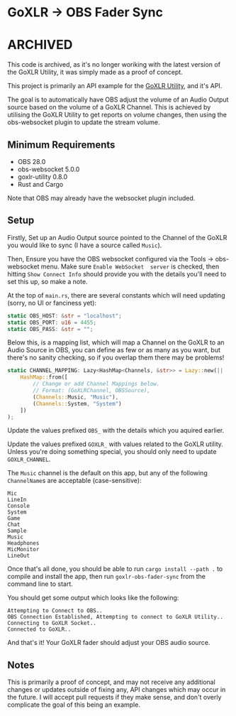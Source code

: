 # GoXLR -> OBS Fader Sync

# ARCHIVED
This code is archived, as it's no longer woriking with the latest version of the GoXLR Utility, it was simply made
as a proof of concept.

This project is primarily an API example for the [GoXLR Utility](https://github.com/GoXLR-on-Linux/goxlr-utility), and
it's API.

The goal is to automatically have OBS adjust the volume of an Audio Output source based on the volume of a GoXLR
Channel. This is achieved by utilising the GoXLR Utility to get reports on volume changes, then using the
obs-websocket plugin to update the stream volume.

## Minimum Requirements
* OBS 28.0
* obs-websocket 5.0.0
* goxlr-utility 0.8.0
* Rust and Cargo

Note that OBS may already have the websocket plugin included.

## Setup
Firstly, Set up an Audio Output source pointed to the Channel of the GoXLR you would like to sync (I have a source 
called `Music`).

Then, Ensure you have the OBS websocket configured via the Tools -> obs-websocket menu. Make sure `Enable WebSocket 
server` is checked, then hitting `Show Connect Info` should provide you with the details you'll need to set this up,
so make a note.

At the top of `main.rs`, there are several constants which will need updating (sorry, no UI or fanciness yet):
```rust
static OBS_HOST: &str = "localhost";
static OBS_PORT: u16 = 4455;
static OBS_PASS: &str = "";
```

Below this, is a mapping list, which will map a Channel on the GoXLR to an Audio Source in OBS, you can define as few
or as many as you want, but there's no sanity checking, so if you overlap them there may be problems!
```rust
static CHANNEL_MAPPING: Lazy<HashMap<Channels, &str>> = Lazy::new(||
    HashMap::from([
        // Change or add Channel Mappings below.
        // Format: (GoXLRChannel, OBSSource),
        (Channels::Music, "Music"),
        (Channels::System, "System")
    ])
);
```

Update the values prefixed `OBS_` with the details which you aquired earlier.

Update the values prefixed `GOXLR_` with values related to the GoXLR utility. Unless you're doing something special,
you should only need to update `GOXLR_CHANNEL`.

The `Music` channel is the default on this app, but any of the following `ChannelName`s are acceptable (case-sensitive):

    Mic
    LineIn
    Console
    System
    Game
    Chat
    Sample
    Music
    Headphones
    MicMonitor
    LineOut

Once that's all done, you should be able to run `cargo install --path .` to compile and install the app, then run 
`goxlr-obs-fader-sync` from the command line to start. 

You should get some output which looks like the following:
```
Attempting to Connect to OBS..
OBS Connection Established, Attempting to connect to GoXLR Utility..
Connecting to GoXLR Socket..
Connected to GoXLR..
```

And that's it! Your GoXLR fader should adjust your OBS audio source.

## Notes
This is primarily a proof of concept, and may not receive any additional changes or updates outside of fixing any, API
changes which may occur in the future. I will accept pull requests if they make sense, and don't overly complicate the
goal of this being an example.
